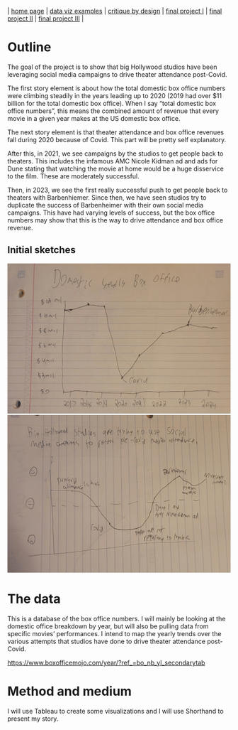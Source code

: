 | [home page](https://cmustudent.github.io/tswd-portfolio-templates/) | [data viz examples](dataviz-examples) | [critique by design](critique-by-design) | [final project I](final-project-part-one) | [final project II](final-project-part-two) | [final project III](final-project-part-three) |


# Outline
The goal of the project is to show that big Hollywood studios have been leveraging social media campaigns to drive theater attendance post-Covid.

The first story element is about how the total domestic box office numbers were climbing steadily in the years leading up to 2020 (2019 had over $11 billion for the total domestic box office). When I say “total domestic box office numbers”, this means the combined amount of revenue that every movie in a given year makes at the US domestic box office.

The next story element is that theater attendance and box office revenues fall during 2020 because of Covid. This part will be pretty self explanatory. 

After this, in 2021, we see campaigns by the studios to get people back to theaters. This includes the infamous AMC Nicole Kidman ad and ads for Dune stating that watching the movie at home would be a huge disservice to the film. These are moderately successful. 

Then, in 2023, we see the first really successful push to get people back to theaters with Barbenhiemer. Since then, we have seen studios try to duplicate the success of Barbenheimer with their own social media campaigns. This have had varying levels of success, but the box office numbers may show that this is the way to drive attendance and box office revenue. 

## Initial sketches
![sketch image](https://github.com/jackmasonrooney/rooney-dataviz-portfolio/blob/main/sketch%201.jpg)
![sketch2 image](https://github.com/jackmasonrooney/rooney-dataviz-portfolio/blob/6b5034a87ff7bbf61767b2a57d16396bea70149e/sketch%202.jpg) 

# The data
This is a database of the box office numbers. I will mainly be looking at the domestic office breakdown by year, but will also be pulling data from specific movies’ performances. I intend to map the yearly trends over the various attempts that studios have done to drive theater attendance post-Covid. 

https://www.boxofficemojo.com/year/?ref_=bo_nb_yl_secondarytab

# Method and medium
I will use Tableau to create some visualizations and I will use Shorthand to present my story. 
